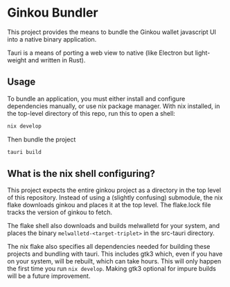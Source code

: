 # Ginkou Bundler
This project provides the means to bundle the Ginkou wallet javascript UI into a
native binary application.

Tauri is a means of porting a web view to native (like Electron but
light-weight and written in Rust).

## Usage
To bundle an application, you must either install and configure dependencies manually,
or use nix package manager. With nix installed, in the top-level directory of
this repo, run this to open a shell:

```bash
nix develop
```

Then bundle the project
```bash
tauri build
```

## What is the nix shell configuring?
This project expects the entire ginkou project as a directory in the top level
of this repository. Instead of using a (slightly confusing) submodule, the nix flake
downloads ginkou and places it at the top level. The flake.lock file tracks the
version of ginkou to fetch.

The flake shell also downloads and builds melwalletd for your system, and
places the binary `melwalletd-<target-triplet>` in the src-tauri directory.

The nix flake also specifies all dependencies needed for building these
projects and bundling with tauri. This includes gtk3 which, even if you have on
your system, will be rebuilt, which can take hours. This will only happen the
first time you run `nix develop`. Making gtk3 optional for impure builds will
be a future improvement.
